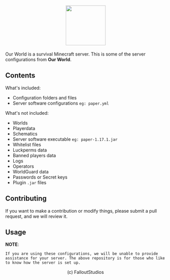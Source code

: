 <h1 align="center">
    <img src="https://i.imgur.com/rX8dHRR.png" height="" width="125">
</h1>

Our World is a survival Minecraft server. This is some of the server configurations from **Our World**.

## Contents

What's included:

+ Configuration folders and files
+ Server software configurations `eg: paper.yml`

What's not included:

+ Worlds
+ Playerdata
+ Schematics
+ Server software executable `eg: paper-1.17.1.jar`
+ Whitelist files
+ Luckperms data
+ Banned players data
+ Logs
+ Operators
+ WorldGuard data
+ Passwords or Secret keys
+ Plugin `.jar` files

## Contributing

If you want to make a contribution or modify things, please submit a pull request, and we will review it.

## Usage

**NOTE**: 

```
If you are using these configurations, we will be unable to provide assistance for your server. The above repository is for those who like to know how the server is set up.
```

<p align="center">(c) FalloutStudios</p>
